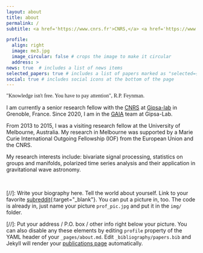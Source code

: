 ```yaml
---
layout: about
title: about
permalink: /
subtitle: <a href='https://www.cnrs.fr'>CNRS,</a> <a href='https://www.gipsa-lab.grenoble-inp.fr/pole/gaia'>GAIA</a> research team, <a href='https://www.gipsa-lab.grenoble-inp.fr/'>Gipsa-lab</a>, Grenoble.

profile:
  align: right
  image: me3.jpg
  image_circular: false # crops the image to make it circular
  address: >
news: true  # includes a list of news items
selected_papers: true # includes a list of papers marked as "selected={true}"
social: true # includes social icons at the bottom of the page
---
```

<p style="font-family: 'Courier Prime';font-size: 14px"> "Knowledge isn't free. You have to pay attention", R.P. Feynman.</p>

I am currently a senior research fellow with the <a href="http://www.cnrs.fr">CNRS</a> at <a href="http://www.gipsa-lab.grenoble-inp.fr/">Gipsa-lab</a> in Grenoble, France. Since 2020, I am in the <a href="https://www.gipsa-lab.grenoble-inp.fr/pole/gaia">GAIA</a> team at Gipsa-Lab.

From 2013 to 2015, I was a visiting research fellow at the University of Melbourne, Australia. My research in Melbourne was supported by a Marie Curie International Outgoing Fellowship (IOF) from the European Union and the CNRS.

My research interests include: bivariate signal processing, statistics on groups and manifolds, polarized time series analysis and their application in gravitational wave astronomy.

<br/>




[//]: Write your biography here. Tell the world about yourself. Link to your favorite [subreddit](http://reddit.com){:target="\_blank"}. You can put a picture in, too. The code is already in, just name your picture `prof_pic.jpg` and put it in the `img/` folder.

[//]: Put your address / P.O. box / other info right below your picture. You can also disable any these elements by editing `profile` property of the YAML header of your `_pages/about.md`. Edit `_bibliography/papers.bib` and Jekyll will render your [publications page](/al-folio/publications/) automatically.
